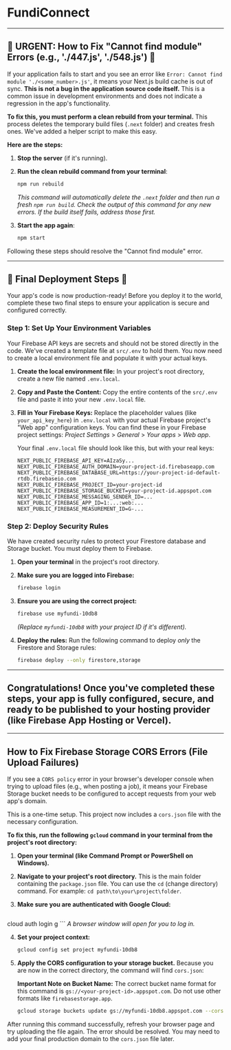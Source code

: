 
# FundiConnect

---
**🛑 URGENT: How to Fix "Cannot find module" Errors (e.g., './447.js', './548.js') 🛑**
---

If your application fails to start and you see an error like `Error: Cannot find module './<some_number>.js'`, it means your Next.js build cache is out of sync. **This is not a bug in the application source code itself.** This is a common issue in development environments and does not indicate a regression in the app's functionality.

**To fix this, you must perform a clean rebuild from your terminal.** This process deletes the temporary build files (`.next` folder) and creates fresh ones. We've added a helper script to make this easy.

**Here are the steps:**

1.  **Stop the server** (if it's running).

2.  **Run the clean rebuild command from your terminal**:
    ```bash
    npm run rebuild
    ```
    *This command will automatically delete the `.next` folder and then run a fresh `npm run build`.*
    *Check the output of this command for any new errors. If the build itself fails, address those first.*

3.  **Start the app again**:
    ```bash
    npm start
    ```

Following these steps should resolve the "Cannot find module" error.

---
**🚀 Final Deployment Steps 🚀**
---

Your app's code is now production-ready! Before you deploy it to the world, complete these two final steps to ensure your application is secure and configured correctly.

### **Step 1: Set Up Your Environment Variables**

Your Firebase API keys are secrets and should not be stored directly in the code. We've created a template file at `src/.env` to hold them. You now need to create a local environment file and populate it with your actual keys.

1.  **Create the local environment file:**
    In your project's root directory, create a new file named `.env.local`.

2.  **Copy and Paste the Content:**
    Copy the entire contents of the `src/.env` file and paste it into your new `.env.local` file.

3.  **Fill in Your Firebase Keys:**
    Replace the placeholder values (like `your_api_key_here`) in `.env.local` with your actual Firebase project's "Web app" configuration keys. You can find these in your Firebase project settings:
    *Project Settings* > *General* > *Your apps* > *Web app*.

    Your final `.env.local` file should look like this, but with your real keys:
    ```
    NEXT_PUBLIC_FIREBASE_API_KEY=AIzaSy...
    NEXT_PUBLIC_FIREBASE_AUTH_DOMAIN=your-project-id.firebaseapp.com
    NEXT_PUBLIC_FIREBASE_DATABASE_URL=https://your-project-id-default-rtdb.firebaseio.com
    NEXT_PUBLIC_FIREBASE_PROJECT_ID=your-project-id
    NEXT_PUBLIC_FIREBASE_STORAGE_BUCKET=your-project-id.appspot.com
    NEXT_PUBLIC_FIREBASE_MESSAGING_SENDER_ID=...
    NEXT_PUBLIC_FIREBASE_APP_ID=1:...:web:...
    NEXT_PUBLIC_FIREBASE_MEASUREMENT_ID=G-...
    ```

### **Step 2: Deploy Security Rules**

We have created security rules to protect your Firestore database and Storage bucket. You must deploy them to Firebase.

1.  **Open your terminal** in the project's root directory.

2.  **Make sure you are logged into Firebase:**
    ```bash
    firebase login
    ```

3.  **Ensure you are using the correct project:**
    ```bash
    firebase use myfundi-10db8
    ```
    *(Replace `myfundi-10db8` with your project ID if it's different).*

4.  **Deploy the rules:**
    Run the following command to deploy *only* the Firestore and Storage rules:
    ```bash
    firebase deploy --only firestore,storage
    ```

---
**Congratulations!** Once you've completed these steps, your app is fully configured, secure, and ready to be published to your hosting provider (like Firebase App Hosting or Vercel).
---

---

## How to Fix Firebase Storage CORS Errors (File Upload Failures)

If you see a `CORS policy` error in your browser's developer console when trying to upload files (e.g., when posting a job), it means your Firebase Storage bucket needs to be configured to accept requests from your web app's domain.

This is a one-time setup. This project now includes a `cors.json` file with the necessary configuration.

**To fix this, run the following `gcloud` command in your terminal from the project's root directory:**

1.  **Open your terminal (like Command Prompt or PowerShell on Windows).**

2.  **Navigate to your project's root directory.** This is the main folder containing the `package.json` file. You can use the `cd` (change directory) command. For example: `cd path\to\your\project\folder`.

3.  **Make sure you are authenticated with Google Cloud:**
    ```bash
   cloud auth login g
    ```
    *A browser window will open for you to log in.*

4.  **Set your project context:**
    ```bash
    gcloud config set project myfundi-10db8
    ```

5.  **Apply the CORS configuration to your storage bucket.** Because you are now in the correct directory, the command will find `cors.json`:
    
    **Important Note on Bucket Name:** The correct bucket name format for this command is `gs://<your-project-id>.appspot.com`. Do not use other formats like `firebasestorage.app`.
    
    ```bash
    gcloud storage buckets update gs://myfundi-10db8.appspot.com --cors-file=cors.json
    ```

After running this command successfully, refresh your browser page and try uploading the file again. The error should be resolved. You may need to add your final production domain to the `cors.json` file later.
